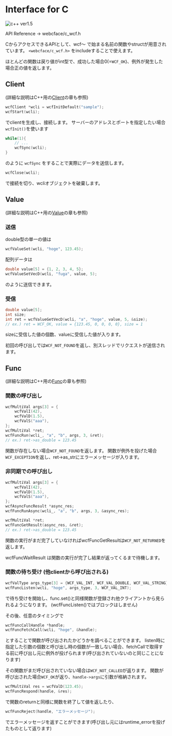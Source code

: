 # Interface for C
![c++ ver1.5](https://img.shields.io/badge/1.5~-00599c?logo=C%2B%2B)

API Reference → webcface/c_wcf.h

CからアクセスできるAPIとして、wcf〜 で始まる名前の関数やstructが用意されています。
`<webcface/c_wcf.h>` をincludeすることで使えます。

ほとんどの関数は戻り値がint型で、成功した場合0(=`WCF_OK`)、例外が発生した場合正の値を返します。

## Client

(詳細な説明はC++用の[Client](01_client.md)の章も参照)

```c
wcfClient *wcli = wcfInitDefault("sample");
wcfStart(wcli);
```
でclientを生成し、接続します。
サーバーのアドレスとポートを指定したい場合`wcfInit()`を使います

```c
while(1){
    // ...
    wcfSync(wcli);
}
```
のように `wcfSync` をすることで実際にデータを送信します。

```c
wcfClose(wcli);
```
で接続を切り、wcliオブジェクトを破棄します。

## Value

(詳細な説明はC++用の[Value](10_value.md)の章も参照)

### 送信

double型の単一の値は
```c
wcfValueSet(wcli, "hoge", 123.45);
```

配列データは
```c
double value[5] = {1, 2, 3, 4, 5};
wcfValueSetVecD(wcli, "fuga", value, 5);
```
のように送信できます。

### 受信

```c
double value[5];
int size;
int ret = wcfValueGetVecD(wcli, "a", "hoge", value, 5, &size);
// ex.) ret = WCF_OK, value = {123.45, 0, 0, 0, 0}, size = 1
```
sizeに受信した値の個数、valueに受信した値が入ります。

初回の呼び出しでは`WCF_NOT_FOUND`を返し、別スレッドでリクエストが送信されます。

## Func

(詳細な説明はC++用の[Func](30_func.md)の章も参照)

### 関数の呼び出し

```c
wcfMultiVal args[3] = {
    wcfValI(42),
    wcfValD(1.5),
    wcfValS("aaa"),
};
wcfMultiVal *ret;
wcfFuncRun(wcli_, "a", "b", args, 3, &ret);
// ex.) ret->as_double = 123.45
```
関数が存在しない場合`WCF_NOT_FOUND`を返します。
関数が例外を投げた場合`WCF_EXCEPTION`を返し、ret->as_strにエラーメッセージが入ります。

### 非同期での呼び出し

```c
wcfMultiVal args[3] = {
    wcfValI(42),
    wcfValD(1.5),
    wcfValS("aaa"),
};
wcfAsyncFuncResult *async_res;
wcfFuncRunAsync(wcli_, "a", "b", args, 3, &async_res);

wcfMultiVal *ret;
wcfFuncGetResult(async_res, &ret);
// ex.) ret->as_double = 123.45
```
関数の実行がまだ完了していなければwcfFuncGetResultは`WCF_NOT_RETURNED`を返します。

wcfFuncWaitResult は関数の実行が完了し結果が返ってくるまで待機します。

### 関数の待ち受け (他clientから呼び出される)

```c
wcfValType args_type[3] = {WCF_VAL_INT, WCF_VAL_DOUBLE, WCF_VAL_STRING};
wcfFuncListen(wcli, "hoge", args_type, 3, WCF_VAL_INT);
```
で待ち受けを開始し、func.set()と同様関数が登録され他クライアントから見られるようになります。
(wcfFuncListen()ではブロックはしません)

その後、任意のタイミングで
```c
wcfFuncCallHandle *handle;
wcfFuncFetchCall(wcli, "hoge", &handle);
```
とすることで関数が呼び出されたかどうかを調べることができます。
listen時に指定した引数の個数と呼び出し時の個数が一致しない場合、fetchCallで取得する前に呼び出し元に例外が投げられます(呼び出されていないのと同じことになります)

その関数がまだ呼び出されていない場合は`WCF_NOT_CALLED`が返ります。
関数が呼び出された場合`WCF_OK`が返り、`handle->args`に引数が格納されます。
```c
wcfMultiVal res = wcfValD(123.45);
wcfFuncRespond(handle, &res);
```
で関数のreturnと同様に関数を終了して値を返したり、
```c
wcfFuncReject(handle, "エラーメッセージ");
```
でエラーメッセージを返すことができます(呼び出し元にはruntime_errorを投げたものとして返ります)


